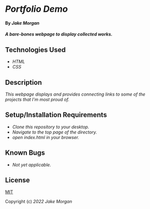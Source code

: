 # _Portfolio Demo_

#### By _**Jake Morgan**_

#### _A bare-bones webpage to display collected works._

## Technologies Used

* _HTML_
* _CSS_

## Description

_This webpage displays and provides connecting links to some of the projects that I'm most proud of._

## Setup/Installation Requirements

* _Clone this repository to your desktop._
* _Navigate to the top page of the directory._
* _open index.html in your browser._

## Known Bugs

* _Not yet applicable._

## License

[MIT](https://www.mit.edu/)

Copyright (c) _2022_ _Jake Morgan_